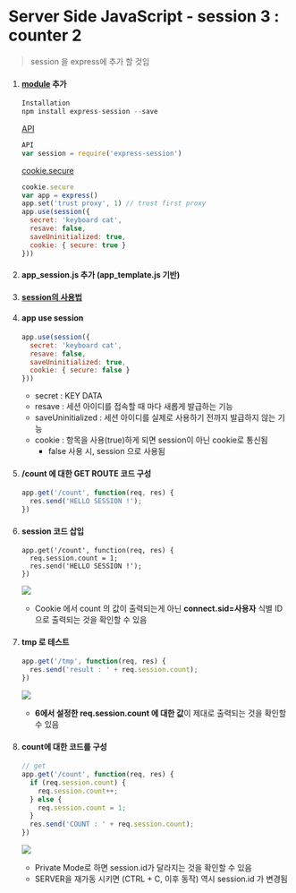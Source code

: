 # Server Side JavaScript - session 3 : counter 2

> session 을 express에 추가 할 것임

1. #### [module](https://github.com/expressjs/session) 추가

   ```js
   Installation
   npm install express-session --save
   ```
   [API](https://github.com/expressjs/session#cookiesecure)

   ```js
   API
   var session = require('express-session')
   ```

   [cookie.secure](https://github.com/expressjs/session#cookiesecure)

   ```js
   cookie.secure
   var app = express()
   app.set('trust proxy', 1) // trust first proxy
   app.use(session({
     secret: 'keyboard cat',
     resave: false,
     saveUninitialized: true,
     cookie: { secure: true }
   }))
   ```

2. #### app_session.js 추가 (app_template.js 기반)

3. #### [session의 사용법](https://github.com/expressjs/session)

4. #### app use session

   ```js
   app.use(session({
     secret: 'keyboard cat',
     resave: false,
     saveUninitialized: true,
     cookie: { secure: false }
   }))
   ```

   - secret : KEY DATA
   - resave : 세션 아이디를 접속할 때 마다 새롭게 발급하는 기능
   - saveUninitialized : 세션 아이디를 실제로 사용하기 전까지 발급하지 않는 기능
   - cookie : 항목을 사용(true)하게 되면 session이 아닌 cookie로 통신됨
     - false 사용 시, session 으로 사용됨

5. #### /count 에 대한 GET ROUTE 코드 구성

   ```js
   app.get('/count', function(req, res) {
     res.send('HELLO SESSION !');
   })
   ```

6. #### session 코드 삽입

   ```Js
   app.get('/count', function(req, res) {
     req.session.count = 1;
     res.send('HELLO SESSION !');
   })
   ```

   ![](https://github.com/antaehyeon/WinterVacation_Project/blob/master/Image/%EC%8A%A4%ED%81%AC%EB%A6%B0%EC%83%B7%202018-01-07%20%EC%98%A4%ED%9B%84%206.35.24.png)

   - Cookie 에서 count 의 값이 출력되는게 아닌 **connect.sid=사용자** 식별 ID 으로 출력되는 것을 확인할 수 있음

7. #### tmp 로 테스트

   ```js
   app.get('/tmp', function(req, res) {
     res.send('result : ' + req.session.count);
   })
   ```

   ![](https://github.com/antaehyeon/WinterVacation_Project/blob/master/Image/%EC%8A%A4%ED%81%AC%EB%A6%B0%EC%83%B7%202018-01-07%20%EC%98%A4%ED%9B%84%206.39.42.png)

   - **6에서 설정한 req.session.count 에 대한 값**이 제대로 출력되는 것을 확인할 수 있음

8. #### count에 대한 코드를 구성

   ```js
   // get
   app.get('/count', function(req, res) {
     if (req.session.count) {
       req.session.count++;
     } else {
       req.session.count = 1;
     }
     res.send('COUNT : ' + req.session.count);
   })
   ```

   ![](https://github.com/antaehyeon/WinterVacation_Project/blob/master/Image/%EC%8A%A4%ED%81%AC%EB%A6%B0%EC%83%B7%202018-01-07%20%EC%98%A4%ED%9B%84%206.47.35.png)

   - Private Mode로 하면 session.id가 달라지는 것을 확인할 수 있음
   - SERVER을 재가동 시키면 (CTRL + C, 이후 동작) 역시 session.id 가 변경됨